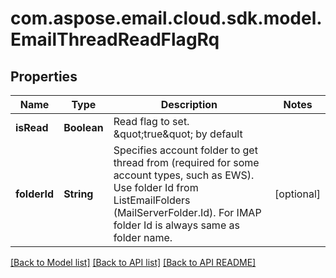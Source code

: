 
# com.aspose.email.cloud.sdk.model.EmailThreadReadFlagRq

## Properties
Name | Type | Description | Notes
------------ | ------------- | ------------- | -------------
**isRead** | **Boolean** | Read flag to set. \&quot;true\&quot; by default              | 
**folderId** | **String** | Specifies account folder to get thread from (required for some account types, such as EWS). Use folder Id from ListEmailFolders (MailServerFolder.Id). For IMAP folder Id is always same as folder name.              |  [optional]


[[Back to Model list]](README.md#documentation-for-models) [[Back to API list]](README.md#documentation-for-api-endpoints) [[Back to API README]](README.md)

